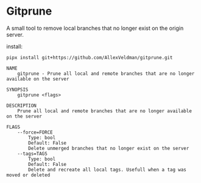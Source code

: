 # Gitprune

A small tool to remove local branches that no longer exist on the origin server.

install:
```commandline
pipx install git+https://github.com/AllexVeldman/gitprune.git
```

```commandline
NAME
    gitprune - Prune all local and remote branches that are no longer available on the server

SYNOPSIS
    gitprune <flags>

DESCRIPTION
    Prune all local and remote branches that are no longer available on the server

FLAGS
    --force=FORCE
        Type: bool
        Default: False
        Delete unmerged branches that no longer exist on the server
    --tags=TAGS
        Type: bool
        Default: False
        Delete and recreate all local tags. Usefull when a tag was moved or deleted
```
